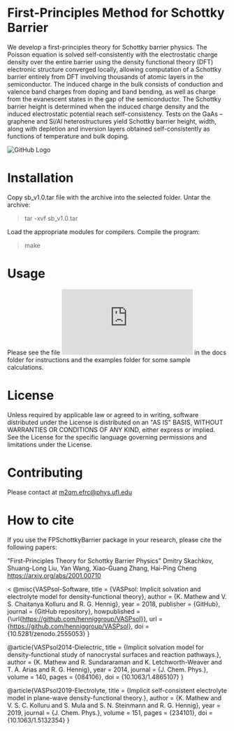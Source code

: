 # First-Principles Method for Schottky Barrier

We develop a first-principles theory for Schottky barrier physics. The Poisson equation is solved self-consistently with the electrostatic charge density over the entire barrier using the density functional theory (DFT) electronic structure converged locally, allowing computation of a Schottky barrier entirely from DFT involving thousands of atomic layers in the semiconductor. The induced charge in the bulk consists of conduction and valence band charges from doping and band bending, as well as charge from the evanescent states in the gap of the semiconductor. The Schottky barrier height is determined when the induced charge density and the induced electrostatic potential reach self-consistency. Tests on the GaAs – graphene and Si/Al heterostructures yield Schottky barrier height, width, along with depletion and inversion layers obtained self-consistently as functions of temperature and bulk doping.

![GitHub Logo](https://github.com/Dmitry-Skachkov/SchottkyBarrier/blob/main/Docs/logo.jpg)


# Installation

Copy sb_v1.0.tar file with the archive into the selected folder. Untar the archive:

> tar -xvf sb_v1.0.tar

Load the appropriate modules for compilers. Compile the program:

> make

# Usage

Please see the file ![USAGE.md](https://github.com/Dmitry-Skachkov/SchottkyBarrier/blob/main/Docs/USAGE.md) in the docs folder for instructions and the examples folder for some sample calculations.

# License

Unless required by applicable law or agreed to in writing, software distributed under the License is distributed on an "AS IS" BASIS, WITHOUT WARRANTIES OR CONDITIONS OF ANY KIND, either express or implied. See the License for the specific language governing permissions and limitations under the License.

# Contributing

Please contact at m2qm.efrc@phys.ufl.edu

# How to cite

If you use the FPSchottkyBarrier package in your research, please cite the following papers:

"First-Principles Theory for Schottky Barrier Physics"
Dmitry Skachkov, Shuang-Long Liu, Yan Wang, Xiao-Guang Zhang, Hai-Ping Cheng
https://arxiv.org/abs/2001.00710


<   @misc{VASPsol-Software,
     title        = {VASPsol: Implicit solvation and electrolyte model for density-functional theory},
     author       = {K. Mathew and V. S. Chaitanya Kolluru and R. G. Hennig},
     year         = 2018,
     publisher    = {GitHub},
     journal      = {GitHub repository},
     howpublished = {\url{https://github.com/henniggroup/VASPsol}},
     url          = {https://github.com/henniggroup/VASPsol},
     doi          = {10.5281/zenodo.2555053}
   }
   
   @article{VASPsol2014-Dielectric,
     title        = {Implicit solvation model for density-functional study of nanocrystal surfaces
                     and reaction pathways.},
     author       = {K. Mathew and R. Sundararaman and K. Letchworth-Weaver and T. A. Arias and
                     R. G. Hennig},
     year         = 2014,
     journal      = {J. Chem. Phys.},
     volume       = 140,
     pages        = {084106},
     doi          = {10.1063/1.4865107}
   }
   
   @article{VASPsol2019-Electrolyte,
     title        = {Implicit self-consistent electrolyte model in plane-wave density-functional theory.},
     author       = {K. Mathew and V. S. C. Kolluru and S. Mula and S. N. Steinmann and R. G. Hennig},
     year         = 2019,
     journal      = {J. Chem. Phys.},
     volume       = 151,
     pages        = {234101},
     doi          = {10.1063/1.5132354}
   }
>




